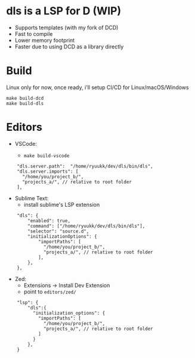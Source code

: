 # dls is a LSP for D (WIP)


- Supports templates (with my fork of DCD)
- Fast to compile
- Lower memory footprint
- Faster due to using DCD as a library directly



# Build

Linux only for now, once ready, i'll setup CI/CD for Linux/macOS/Windows


```
make build-dcd
make build-dls
```

# Editors

- VSCode:

    - `make build-vscode`

```json5
    "dls.server.path":  "/home/ryuukk/dev/dls/bin/dls",
    "dls.server.imports": [
      "/home/you/project_b/",
      "projects_a/", // relative to root folder
    ],
```

- Sublime Text:
    - install sublime's LSP extension
```json5
    "dls": {
        "enabled": true,
        "command": ["/home/ryuukk/dev/dls/bin/dls"],
        "selector": "source.d",
        "initializationOptions": {
            "importPaths": [
              "/home/you/project_b/",
              "projects_a/", // relative to root folder
            ],
        },
    },
```

- Zed:
    - Extensions -> Install Dev Extension
    - point to `editors/zed/`
```json5
    "lsp": {
        "dls":{
          "initialization_options": {
            "importPaths": [
              "/home/you/project_b/",
              "projects_a/", // relative to root folder
            ]
          }
        },
    }
```
